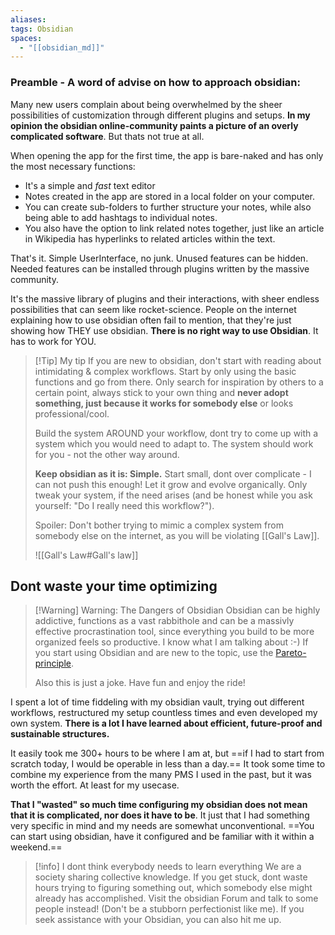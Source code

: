 ```yaml
---
aliases: 
tags: Obsidian
spaces:
  - "[[obsidian_md]]"
---
```




### Preamble - A word of advise on how to approach obsidian:



Many new users complain about being overwhelmed by the sheer possibilities of customization through different plugins and setups. **In my opinion the obsidian online-community paints a picture of an overly complicated software**. But thats not true at all.

When opening the app for the first time, the app is bare-naked and has only the most necessary functions: 

- It's a simple and *fast* text editor
- Notes created in the app are stored in a local folder on your computer. 
- You can create sub-folders to further structure your notes, while also being able to add hashtags to individual notes. 
- You also have the option to link related notes together, just like an article in Wikipedia has hyperlinks to related articles within the text.

That's it. 
Simple UserInterface, no junk. Unused features can be hidden. Needed features can be installed through plugins written by the massive community.

It's the massive library of plugins and their interactions, with sheer endless possibilities that can seem like rocket-science. People on the internet explaining how to use obsidian often fail to mention, that they're just showing how THEY use obsidian. **There is no right way to use Obsidian**. It has to work for YOU.


 

> [!Tip] My tip
> If you are new to obsidian, don't start with reading about intimidating & complex workflows. Start by only using the basic functions and go from there.
> Only search for inspiration by others to a certain point, always stick to your own thing and  **never adopt something, just because it works for somebody else** or looks professional/cool. 
> 
> Build the system AROUND your workflow, dont try to come up with a system which you would need to adapt to. The system should work for you - not the other way around. 
> 
> **Keep obsidian as it is: Simple.** Start small, dont over complicate - I can not push this enough! Let it grow and evolve organically. Only tweak your system, if the need arises (and be honest while you ask yourself: "Do I really need this workflow?").
> 
> 
> Spoiler: Don't bother trying to mimic a complex system from somebody else on the internet, as you will be violating [[Gall's Law]].
> 
> ![[Gall's Law#Gall's law]]
>



## Dont waste your time optimizing
> [!Warning] Warning: The Dangers of Obsidian
> Obsidian can be highly addictive, functions as a vast rabbithole and can be a massivly effective procrastination tool, since everything you build to be more organized feels so productive. I know what I am talking about :-)
> If you start using Obsidian and are new to the topic, use the [Pareto-principle](https://en.wikipedia.org/wiki/Pareto_principle).
> 
> Also this is just a joke. Have fun and enjoy the ride!  
> 



I spent a lot of time fiddeling with my obsidian vault, trying out different workflows, restructured my setup countless times and even developed my own system.
**There is a lot I have learned about efficient, future-proof and sustainable structures.**

It easily took me 300+ hours to be where I am at, but ==if I had to start from scratch today, I would be operable in less than a day.==
It took some time to combine my experience from the many PMS I used in the past, but it was worth the effort. At least for my usecase.

**That I "wasted" so much time configuring my obsidian does not mean that it is complicated, nor does it have to be**. It just that I had something very specific in mind and my needs are somewhat unconventional.
==You can start using obsidian, have it configured and be familiar with it within a weekend.==



> [!info]  I dont think everybody needs to learn everything
> We are a society sharing collective knowledge. If you get stuck, dont waste hours trying to figuring something out, which somebody else might already has accomplished. Visit the obsidian Forum and talk to some people instead! (Don't be a stubborn perfectionist like me).
> If you seek assistance with your Obsidian, you can also hit me up.
